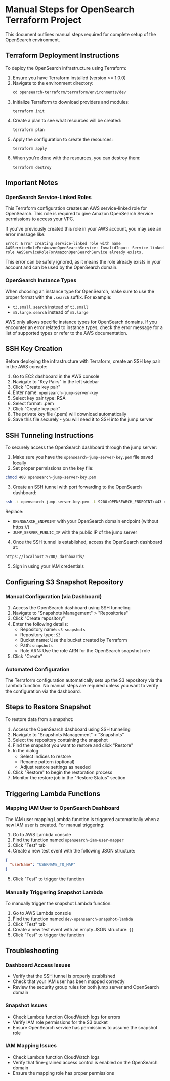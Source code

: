 # Manual Steps for OpenSearch Terraform Project

This document outlines manual steps required for complete setup of the OpenSearch environment.

## Terraform Deployment Instructions

To deploy the OpenSearch infrastructure using Terraform:

1. Ensure you have Terraform installed (version >= 1.0.0)
2. Navigate to the environment directory:
   ```
   cd opensearch-terraform/terraform/environments/dev
   ```
3. Initialize Terraform to download providers and modules:
   ```
   terraform init
   ```
4. Create a plan to see what resources will be created:
   ```
   terraform plan
   ```
5. Apply the configuration to create the resources:
   ```
   terraform apply
   ```
6. When you're done with the resources, you can destroy them:
   ```
   terraform destroy
   ```

## Important Notes

### OpenSearch Service-Linked Roles

This Terraform configuration creates an AWS service-linked role for OpenSearch. This role is required to give Amazon OpenSearch Service permissions to access your VPC. 

If you've previously created this role in your AWS account, you may see an error message like:
```
Error: Error creating service-linked role with name AWSServiceRoleForAmazonOpenSearchService: InvalidInput: Service-linked role AWSServiceRoleForAmazonOpenSearchService already exists.
```

This error can be safely ignored, as it means the role already exists in your account and can be used by the OpenSearch domain.

### OpenSearch Instance Types

When choosing an instance type for OpenSearch, make sure to use the proper format with the `.search` suffix. For example:
- `t3.small.search` instead of `t3.small`
- `m5.large.search` instead of `m5.large`

AWS only allows specific instance types for OpenSearch domains. If you encounter an error related to instance types, check the error message for a list of supported types or refer to the AWS documentation.

## SSH Key Creation

Before deploying the infrastructure with Terraform, create an SSH key pair in the AWS console:

1. Go to EC2 dashboard in the AWS console
2. Navigate to "Key Pairs" in the left sidebar
3. Click "Create key pair"
4. Enter name: `opensearch-jump-server-key`
5. Select key pair type: RSA
6. Select format: .pem
7. Click "Create key pair"
8. The private key file (.pem) will download automatically
9. Save this file securely - you will need it to SSH into the jump server

## SSH Tunneling Instructions

To securely access the OpenSearch dashboard through the jump server:

1. Make sure you have the `opensearch-jump-server-key.pem` file saved locally
2. Set proper permissions on the key file:

```bash
chmod 400 opensearch-jump-server-key.pem
```

3. Create an SSH tunnel with port forwarding to the OpenSearch dashboard:

```bash
ssh -i opensearch-jump-server-key.pem -L 9200:OPENSEARCH_ENDPOINT:443 ec2-user@JUMP_SERVER_PUBLIC_IP
```

Replace:
- `OPENSEARCH_ENDPOINT` with your OpenSearch domain endpoint (without https://)
- `JUMP_SERVER_PUBLIC_IP` with the public IP of the jump server

4. Once the SSH tunnel is established, access the OpenSearch dashboard at:

```
https://localhost:9200/_dashboards/
```

5. Sign in using your IAM credentials

## Configuring S3 Snapshot Repository

### Manual Configuration (via Dashboard)

1. Access the OpenSearch dashboard using SSH tunneling
2. Navigate to "Snapshots Management" > "Repositories"
3. Click "Create repository"
4. Enter the following details:
   - Repository name: `s3-snapshots`
   - Repository type: `S3`
   - Bucket name: Use the bucket created by Terraform
   - Path: `snapshots`
   - Role ARN: Use the role ARN for the OpenSearch snapshot role
5. Click "Create"

### Automated Configuration

The Terraform configuration automatically sets up the S3 repository via the Lambda function. No manual steps are required unless you want to verify the configuration via the dashboard.

## Steps to Restore Snapshot

To restore data from a snapshot:

1. Access the OpenSearch dashboard using SSH tunneling
2. Navigate to "Snapshots Management" > "Snapshots"
3. Select the repository containing the snapshot
4. Find the snapshot you want to restore and click "Restore"
5. In the dialog:
   - Select indices to restore
   - Rename pattern (optional)
   - Adjust restore settings as needed
6. Click "Restore" to begin the restoration process
7. Monitor the restore job in the "Restore Status" section

## Triggering Lambda Functions

### Mapping IAM User to OpenSearch Dashboard

The IAM user mapping Lambda function is triggered automatically when a new IAM user is created. For manual triggering:

1. Go to AWS Lambda console
2. Find the function named `opensearch-iam-user-mapper`
3. Click "Test" tab
4. Create a new test event with the following JSON structure:

```json
{
  "userName": "USERNAME_TO_MAP"
}
```

5. Click "Test" to trigger the function

### Manually Triggering Snapshot Lambda

To manually trigger the snapshot Lambda function:

1. Go to AWS Lambda console
2. Find the function named `dev-opensearch-snapshot-lambda`
3. Click "Test" tab
4. Create a new test event with an empty JSON structure: `{}`
5. Click "Test" to trigger the function

## Troubleshooting

### Dashboard Access Issues

- Verify that the SSH tunnel is properly established
- Check that your IAM user has been mapped correctly
- Review the security group rules for both jump server and OpenSearch domain

### Snapshot Issues

- Check Lambda function CloudWatch logs for errors
- Verify IAM role permissions for the S3 bucket
- Ensure OpenSearch service has permissions to assume the snapshot role

### IAM Mapping Issues

- Check Lambda function CloudWatch logs
- Verify that fine-grained access control is enabled on the OpenSearch domain
- Ensure the mapping role has proper permissions 